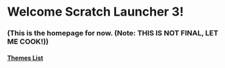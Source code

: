 # Welcome Scratch Launcher 3!
### (This is the homepage for now. (Note: THIS IS NOT FINAL, LET ME COOK!))
#### [Themes List](https://realmarrtyfdgu.github.io/scratchlauncher3/themes/themes.txt)
